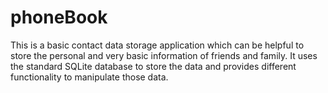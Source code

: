 # phoneBook
This is a basic contact data storage application which can be helpful to store the personal and very basic information of friends and family. It uses the standard SQLite database to store the data and provides different functionality to manipulate those data. 
